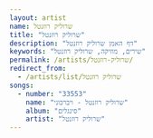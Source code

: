 ```yaml
---
layout: artist
name: שרוליק רוזנטל
title: "שרוליק רוזנטל"
description: "דף האמן שרוליק רוזנטל"
keywords: "שירים, מוזיקה, שרוליק רוזנטל"
permalink: /artists/שרוליק-רוזנטל/
redirect_from:
  - /artists/list/שרוליק רוזנטל
songs:
  - number: "33553"
    name: "שרוליק רוזנטל - ויברכוני"
    album: "סינגלים"
    artist: "שרוליק רוזנטל"
---
```


